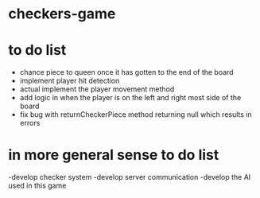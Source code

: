 # checkers-game

# to do list

- chance piece to queen once it has gotten to the end of the board
- implement player hit detection
- actual implement the player movement method
- add logic in when the player is on the left and right most side of the board
- fix bug with returnCheckerPiece method returning null which results in errors


# in more general sense to do list

-develop checker system
-develop server communication
-develop the AI used in this game
